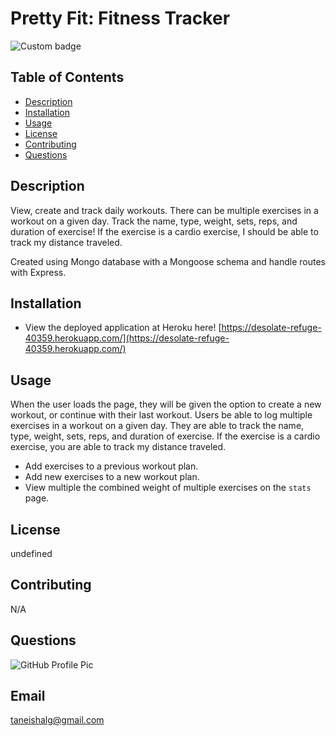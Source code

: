 # Pretty Fit: Fitness Tracker
![Custom badge](https://img.shields.io/badge/PrettyFit-FitnessTracker-orange)
   
## Table of Contents
 * [Description](#Description)
 * [Installation](#Installation)
 * [Usage](#Usage)
 * [License](#License)
 * [Contributing](#Contributing)
 * [Questions](#Questions)
    
 ## Description
 View, create and track daily workouts. There can be multiple exercises in a workout on a given day. Track the name, type, weight, sets, reps, and duration of exercise! If the exercise is a cardio exercise, I should be able to track my distance traveled.

 Created using Mongo database with a Mongoose schema and handle routes with Express.

 ## Installation
* View the deployed application at Heroku here! [https://desolate-refuge-40359.herokuapp.com/](https://desolate-refuge-40359.herokuapp.com/) 

 
 ## Usage
 When the user loads the page, they will be given the option to create a new workout, or continue with their last workout. Users be able to log multiple exercises in a workout on a given day. They are able to track the name, type, weight, sets, reps, and duration of exercise. If the exercise is a cardio exercise, you are able to track my distance traveled.

  * Add exercises to a previous workout plan.
  * Add new exercises to a new workout plan.
  * View multiple the combined weight of multiple exercises on the `stats` page.

 ## License
 undefined

 ## Contributing
 N/A

 ## Questions
  ![GitHub Profile Pic](https://avatars.githubusercontent.com/TLGeorge)
      
    
 ## Email
  taneishalg@gmail.com
      


